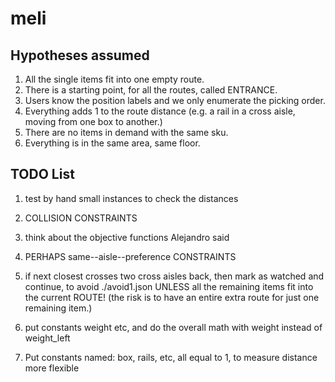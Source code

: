 # meli

## Hypotheses assumed
1. All the single items fit into one empty route.
2. There is a starting point, for all the routes, called ENTRANCE.
3. Users know the position labels and we only enumerate the picking order.
4. Everything adds 1 to the route distance (e.g. a rail in a cross aisle,
   moving from one box to another.)
5. There are no items in demand with the same sku.
6. Everything is in the same area, same floor.

## TODO List
1.  test by hand small instances to check the distances
2.  COLLISION CONSTRAINTS
3.  think about the objective functions Alejandro said
4.  PERHAPS same--aisle--preference CONSTRAINTS
5.  if next closest crosses two cross aisles back, then mark as watched and
continue, to avoid ./avoid1.json UNLESS all the remaining items fit into the
current ROUTE! (the risk is to have an entire extra route for just one remaining
item.)


6.  put constants weight etc, and do the overall math with weight instead of
weight_left
7. Put constants named: box, rails, etc, all equal to 1,
to measure distance more flexible